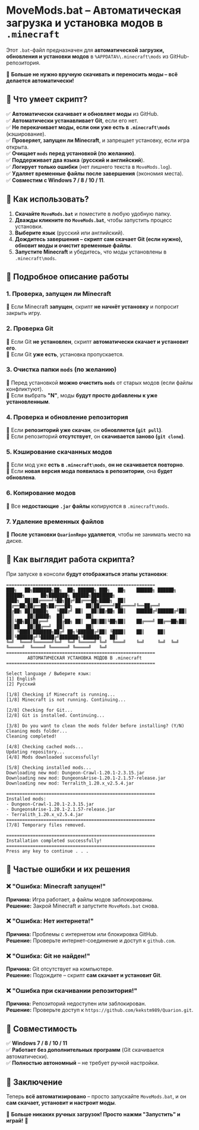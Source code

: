 # **MoveMods.bat – Автоматическая загрузка и установка модов в `.minecraft`**  

Этот `.bat`-файл предназначен для **автоматической загрузки, обновления и установки модов** в `%APPDATA%\.minecraft\mods` из GitHub-репозитория.  

📌 **Больше не нужно вручную скачивать и переносить моды – всё делается автоматически!**  


## **📌 Что умеет скрипт?**  
✅ **Автоматически скачивает и обновляет моды** из GitHub.  
✅ **Автоматически устанавливает Git**, если его нет.  
✅ **Не перекачивает моды, если они уже есть в `.minecraft\mods`** (кэширование).  
✅ **Проверяет, запущен ли Minecraft**, и запрещает установку, если игра открыта.  
✅ **Очищает `mods` перед установкой (по желанию)**.  
✅ **Поддерживает два языка** (**русский и английский**).  
✅ **Логирует только ошибки** (нет лишнего текста в `MoveMods.log`).  
✅ **Удаляет временные файлы после завершения** (экономия места).  
✅ **Совместим с Windows 7 / 8 / 10 / 11**.  


## **📌 Как использовать?**  
1. **Скачайте `MoveMods.bat`** и поместите в любую удобную папку.  
2. **Дважды кликните по `MoveMods.bat`**, чтобы запустить процесс установки.  
3. **Выберите язык** (русский или английский).  
4. **Дождитесь завершения – скрипт сам скачает Git (если нужно), обновит моды и очистит временные файлы**.  
5. **Запустите Minecraft** и убедитесь, что моды установлены в `.minecraft\mods`.  


## **📌 Подробное описание работы**  

### **1. Проверка, запущен ли Minecraft**  
🔹 Если Minecraft **запущен**, скрипт **не начнёт установку** и попросит закрыть игру.  

### **2. Проверка Git**  
🔹 Если Git **не установлен**, скрипт **автоматически скачает и установит его**.  
🔹 Если Git **уже есть**, установка пропускается.  

### **3. Очистка папки `mods` (по желанию)**  
🔹 Перед установкой **можно очистить `mods`** от старых модов (если файлы конфликтуют).  
🔹 Если выбрать **"N"**, моды **будут просто добавлены к уже установленным**.  

### **4. Проверка и обновление репозитория**  
🔹 Если **репозиторий уже скачан**, он **обновляется (`git pull`)**.  
🔹 Если репозиторий **отсутствует**, он **скачивается заново (`git clone`)**.  

### **5. Кэширование скачанных модов**  
🔹 Если мод уже **есть в `.minecraft\mods`**, **он не скачивается повторно**.  
🔹 Если **новая версия мода появилась в репозитории**, она **будет обновлена**.  

### **6. Копирование модов**  
🔹 Все **недостающие `.jar` файлы** копируются в `.minecraft\mods`.  

### **7. Удаление временных файлов**  
🔹 **После установки `QuarionRepo` удаляется**, чтобы не занимать место на диске.  


## **📌 Как выглядит работа скрипта?**  
При запуске в консоли **будут отображаться этапы установки**:  

```
========================================================
███╗   ██╗███████╗██╗  ██╗ ██████╗ ███╗   ██╗    ██████╗ ██████╗  ██████╗      ██╗███████╗ ██████╗████████╗
████╗  ██║██╔════╝╚██╗██╔╝██╔═══██╗████╗  ██║    ██╔══██╗██╔══██╗██╔═══██╗     ██║██╔════╝██╔════╝╚══██╔══╝
██╔██╗ ██║█████╗   ╚███╔╝ ██║   ██║██╔██╗ ██║    ██████╔╝██████╔╝██║   ██║     ██║█████╗  ██║        ██║
██║╚██╗██║██╔══╝   ██╔██╗ ██║   ██║██║╚██╗██║    ██╔═══╝ ██╔══██╗██║   ██║██   ██║██╔══╝  ██║        ██║
██║ ╚████║███████╗██╔╝ ██╗╚██████╔╝██║ ╚████║    ██║     ██║  ██║╚██████╔╝╚█████╔╝███████╗╚██████╗   ██║
╚═╝  ╚═══╝╚══════╝╚═╝  ╚═╝ ╚═════╝ ╚═╝  ╚═══╝    ╚═╝     ╚═╝  ╚═╝ ╚═════╝  ╚════╝ ╚══════╝ ╚═════╝   ╚═╝
========================================================
        АВТОМАТИЧЕСКАЯ УСТАНОВКА МОДОВ В .minecraft
========================================================

Select language / Выберите язык:
[1] English
[2] Русский

[1/8] Checking if Minecraft is running...
[1/8] Minecraft is not running. Continuing...

[2/8] Checking for Git...
[2/8] Git is installed. Continuing...

[3/8] Do you want to clean the mods folder before installing? (Y/N)
Cleaning mods folder...
Cleaning completed!

[4/8] Checking cached mods...
Updating repository...
[4/8] Mods downloaded successfully!

[5/8] Checking installed mods...
Downloading new mod: Dungeon-Crawl-1.20.1-2.3.15.jar
Downloading new mod: DungeonsArise-1.20.1-2.1.57-release.jar
Downloading new mod: Terralith_1.20.x_v2.5.4.jar

========================================================
Installed mods:
- Dungeon-Crawl-1.20.1-2.3.15.jar
- DungeonsArise-1.20.1-2.1.57-release.jar
- Terralith_1.20.x_v2.5.4.jar
========================================================
[7/8] Temporary files removed.

========================================================
Installation completed successfully!
========================================================
Press any key to continue . . .
```


## **📌 Частые ошибки и их решения**  

### **❌ "Ошибка: Minecraft запущен!"**  
**Причина:** Игра работает, а файлы модов заблокированы.  
**Решение:** Закрой Minecraft и запустите `MoveMods.bat` снова.  

### **❌ "Ошибка: Нет интернета!"**  
**Причина:** Проблемы с интернетом или блокировка GitHub.  
**Решение:** Проверьте интернет-соединение и доступ к `github.com`.  

### **❌ "Ошибка: Git не найден!"**  
**Причина:** Git отсутствует на компьютере.  
**Решение:** Подождите – скрипт **сам скачает и установит Git**.  

### **❌ "Ошибка при скачивании репозитория!"**  
**Причина:** Репозиторий недоступен или заблокирован.  
**Решение:** Проверьте доступ к `https://github.com/kekstm989/Quarion.git`.  


## **📌 Совместимость**  
✅ **Windows 7 / 8 / 10 / 11**  
✅ **Работает без дополнительных программ** (Git скачивается автоматически).  
✅ **Полностью автономный** – не требует ручной настройки.  


## **📌 Заключение**
Теперь **всё автоматизировано** – просто запускайте `MoveMods.bat`, и он **сам скачает, установит и настроит моды**.  

📌 **Больше никаких ручных загрузок! Просто нажми "Запустить" и играй!** 🚀
